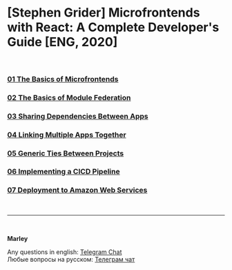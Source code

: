 # [Stephen Grider] Microfrontends with React: A Complete Developer's Guide [ENG, 2020]

<br/>

### [01 The Basics of Microfrontends](./01-The-Basics-of-Microfrontends.md)

### [02 The Basics of Module Federation](./02-The-Basics-of-Module-Federation.md)

### [03 Sharing Dependencies Between Apps](./03-Sharing-Dependencies-Between-Apps.md)

### [04 Linking Multiple Apps Together](./04-Linking-Multiple-Apps-Together.md)

### [05 Generic Ties Between Projects](./05-Generic-Ties-Between-Projects.md)

### [06 Implementing a CICD Pipeline](./06-Implementing-a-CICD-Pipeline.md)

### [07 Deployment to Amazon Web Services](./07-Deployment-to-Amazon-Web-Services.md)

<br/>

---

<br/>

**Marley**

Any questions in english: <a href="https://jsdev.org/chat/">Telegram Chat</a>  
Любые вопросы на русском: <a href="https://jsdev.ru/chat/">Телеграм чат</a>
